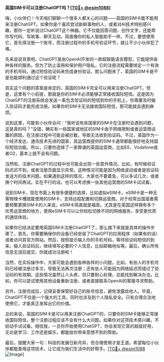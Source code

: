 **英国SIM卡可以注册ChatGPT吗？[[TG💪+ @esim1088](https://t.me/s/esim1088)]**

嗨，小伙伴们！今天咱们聊聊一个很多人都关心的问题——英国的SIM卡能不能用来注册ChatGPT。如果你是个喜欢尝试新鲜事物的人，或者对AI技术特别感兴趣，那你一定听说过ChatGPT这个神器。它不仅能回答问题、创作文字，还能帮你写代码、写故事、聊天互动，简直像你的私人智能助手一样。不过，要想使用它，首先得注册一个账号，而注册过程中的手机号验证环节，就让不少小伙伴犯了难。

先来说说背景吧。ChatGPT是由OpenAI开发的一款超智能语言模型，它能提供各种各样的服务。但为了防止滥用和保护用户隐私，它的注册流程需要绑定一个有效的手机号码，通过短信验证码来完成身份验证。那么问题来了，英国的SIM卡是不是也能顺利通过这个验证呢？

其实这个问题的答案是肯定的，英国的SIM卡完全可以用来注册ChatGPT。但是，这里有个小前提，那就是你的SIM卡必须能够正常接收国际短信。这是因为ChatGPT的注册系统会发送一条包含验证码的短信到你的手机上，你需要及时输入验证码才能完成注册。如果你的SIM卡无法接收国际短信，那可能就会遇到麻烦。

说到这里，可能有小伙伴会问：“我听说有些国家的SIM卡在注册时会遇到问题，这是真的吗？”没错，确实有一些国家或地区的SIM卡由于网络限制或者运营商设置的原因，在注册过程中可能会被拦截，导致无法收到验证码。不过，英国作为一个经济发达、通讯技术先进的国家，其运营商提供的SIM卡通常都能很好地支持国际短信功能。所以，只要你选择了一家靠谱的英国运营商，比如EE、Vodafone或者O2，基本上就不会有问题。

当然啦，注册ChatGPT的过程中也可能会出现一些意外情况。比如，有时候验证码迟迟不到，或者注册页面显示异常。这种情况可能是因为网络波动或者是验证码发送方的技术问题。如果遇到这样的情况，大家也不要着急，可以多试几次，或者换个时间再试。实在不行的话，也可以考虑换一张其他运营商的SIM卡试试看。

说到SIM卡，现在市面上有很多便捷的选择，比如虚拟eSIM卡。eSIM卡是一种无需物理卡槽就能使用的SIM卡，支持远程配置和切换运营商。对于经常出国或者需要频繁更换SIM卡的人来说，eSIM卡简直就是福音。尤其是在英国这样拥有多个优秀运营商的地方，使用eSIM卡可以让你轻松切换不同的网络服务，享受更优质的通信体验。

如果你已经决定要用英国SIM卡注册ChatGPT了，那么接下来就是具体的操作步骤了。首先，你需要确保你的设备已经安装了ChatGPT的应用程序（如果有的话）或者访问其官方网站。然后，按照提示输入你的手机号码，等待验证码短信的到来。输入验证码后，继续填写必要的个人信息，比如邮箱地址等。最后，确认所有信息无误后提交，你就成功注册啦！

当然，在实际操作中，大家可能会遇到各种各样的小问题。比如，有些人的手机号码已经被注册过多次，导致无法再次注册；还有些人可能因为网络延迟而错过了验证码的有效期。这些情况虽然让人头疼，但只要耐心处理，总能找到解决办法。比如，你可以尝试使用其他设备重新注册，或者直接联系OpenAI的客服寻求帮助。

另外，注册完成后，记得妥善保管好自己的账号信息，避免泄露给他人。毕竟，ChatGPT不仅是一个强大的工具，同时也涉及到个人隐私安全。只有合理合法地使用它，才能真正发挥出它的价值。

总的来说，英国的SIM卡是可以用来注册ChatGPT的，只要你的SIM卡能够正常接收国际短信，整个注册过程应该不会有什么大问题。如果你对这项技术感兴趣，不妨动手试试看。相信我，一旦你开始使用ChatGPT，你会发现它真的超级好用，无论是学习、工作还是娱乐，都能给你带来意想不到的帮助。

最后，提醒大家一句：科技的发展日新月异，但合理使用才是王道。希望每位小伙伴都能善用这项技术，让它成为我们生活中的好帮手。[[TG💪+ @esim1088](https://t.me/s/esim1088) ![Image](https://i.postimg.cc/4NQfJmqS/Snipaste-2025-05-13-00-14-12.png)]
